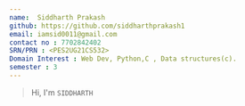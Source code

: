 ```yaml
---
name:  Siddharth Prakash
github: https://github.com/siddharthprakash1
email: iamsid0011@gmail.com
contact no : 7702842402
SRN/PRN : <PES2UG21CS532>
Domain Interest : Web Dev, Python,C , Data structures(c).
semester : 3
---
```


> Hi, I'm `SIDDHARTH`
